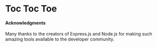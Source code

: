 # Toc Toc Toe

#### Acknowledgments
Many thanks to the creators of Express.js and Node.js for making such amazing tools available to the developer community.